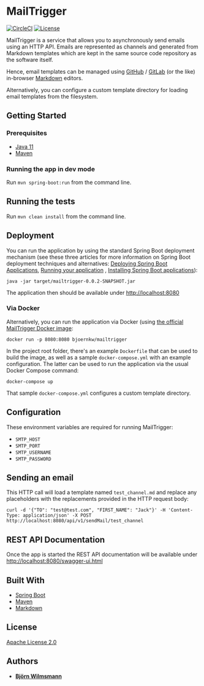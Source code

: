 # MailTrigger

[![CircleCI](https://circleci.com/gh/BjoernKW/MailTrigger.svg?style=shield)](https://circleci.com/gh/BjoernKW/MailTrigger)
[![License](https://img.shields.io/badge/License-Apache%202.0-blue.svg)](https://opensource.org/licenses/Apache-2.0)

MailTrigger is a service that allows you to asynchronously send emails using an HTTP API. Emails are represented as
channels and generated from Markdown templates which are kept in the same source code repository as the software itself.

Hence, email templates can be managed using [GitHub](https://github.com/) / [GitLab](https://about.gitlab.com/)
(or the like) in-browser [Markdown](https://daringfireball.net/projects/markdown/) editors.

Alternatively, you can configure a custom template directory for loading email templates from the filesystem.

## Getting Started

### Prerequisites

* [Java 11](https://openjdk.java.net/projects/jdk/11/)
* [Maven](https://maven.apache.org/)

### Running the app in dev mode

Run ```mvn spring-boot:run``` from the command line.

## Running the tests

Run ```mvn clean install``` from the command line.

## Deployment

You can run the application by using the standard Spring Boot deployment mechanism (see these three articles for more
information on Spring Boot deployment techniques and alternatives:
[Deploying Spring Boot Applications](https://spring.io/blog/2014/03/07/deploying-spring-boot-applications),
[Running your application](https://docs.spring.io/spring-boot/docs/current/reference/html/using-boot-running-your-application.html)
,
[Installing Spring Boot applications](https://docs.spring.io/spring-boot/docs/current/reference/html/deployment-install.html)):

```java -jar target/mailtrigger-0.0.2-SNAPSHOT.jar```

The application then should be available under [http://localhost:8080](http://localhost:8080)

### Via Docker

Alternatively, you can run the application via Docker
(using [the official MailTrigger Docker image](https://hub.docker.com/repository/docker/bjoernkw/mailtrigger):

```docker run -p 8080:8080 bjoernkw/mailtrigger```

In the project root folder, there's an example `Dockerfile` that can be used to build the image, as well as a sample
`docker-compose.yml` with an example configuration. The latter can be used to run the application via the usual Docker
Compose command:

```docker-compose up```

That sample `docker-compose.yml` configures a custom template directory.

## Configuration

These environment variables are required for running MailTrigger:

* ```SMTP_HOST```
* ```SMTP_PORT```
* ```SMTP_USERNAME```
* ```SMTP_PASSWORD```

## Sending an email

This HTTP call will load a template named ```test_channel.md``` and replace any placeholders with the replacements
provided in the HTTP request body:

```curl -d '{"TO": "test@test.com", "FIRST_NAME": "Jack"}' -H 'Content-Type: application/json' -X POST http://localhost:8080/api/v1/sendMail/test_channel```

## REST API Documentation

Once the app is started the REST API documentation will be available under
[http://localhost:8080/swagger-ui.html](http://localhost:8080/swagger-ui.html)

## Built With

* [Spring Boot](https://projects.spring.io/spring-boot/)
* [Maven](https://maven.apache.org/)
* [Markdown](https://daringfireball.net/projects/markdown/)

## License

[Apache License 2.0](https://www.apache.org/licenses/LICENSE-2.0)

## Authors

* **[Björn Wilmsmann](https://bjoernkw.com)**
